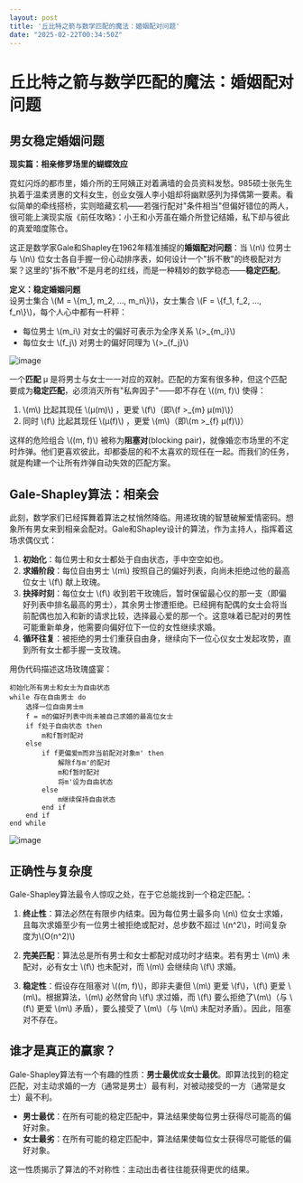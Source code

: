 ```yaml
---
layout: post
title: '丘比特之箭与数学匹配的魔法：婚姻配对问题'
date: "2025-02-22T00:34:50Z"
---
```

丘比特之箭与数学匹配的魔法：婚姻配对问题
====================

男女稳定婚姻问题
--------

**现实篇：相亲修罗场里的蝴蝶效应**

霓虹闪烁的都市里，婚介所的王阿姨正对着满墙的会员资料发愁。985硕士张先生执着于温柔贤惠的文科女生，创业女强人李小姐却将幽默感列为择偶第一要素。看似简单的牵线搭桥，实则暗藏玄机——若强行配对"条件相当"但偏好错位的两人，很可能上演现实版《前任攻略》：小王和小芳虽在婚介所登记结婚，私下却与彼此的真爱暗度陈仓。

这正是数学家Gale和Shapley在1962年精准捕捉的**婚姻配对问题**：当 \\(n\\) 位男士与 \\(n\\) 位女士各自手握一份心动排序表，如何设计一个"拆不散"的终极配对方案？这里的"拆不散"不是月老的红线，而是一种精妙的数学稳态——**稳定匹配**。

**定义：稳定婚姻问题**  
设男士集合 \\(M = \\{m\_1, m\_2, ..., m\_n\\}\\)，女士集合 \\(F = \\{f\_1, f\_2, ..., f\_n\\}\\)，每个人心中都有一杆秤：

*   每位男士 \\(m\_i\\) 对女士的偏好可表示为全序关系 \\(>\_{m\_i}\\)
*   每位女士 \\(f\_j\\) 对男士的偏好同理为 \\(>\_{f\_j}\\)

![image](https://img2024.cnblogs.com/blog/1545207/202502/1545207-20250221172435970-685002421.png)

一个**匹配** μ 是将男士与女士一一对应的双射。匹配的方案有很多种，但这个匹配要成为**稳定匹配**，必须消灭所有"私奔因子"——即不存在 \\((m, f)\\) 使得：

1.  \\(m\\) 比起其现任 \\(μ(m)\\) ，更爱 \\(f\\)（即\\(f >\_{m} μ(m)\\)）
2.  同时 \\(f\\) 比起其现任 \\(μ(f)\\) ，更爱 \\(m\\)（即\\(m >\_{f} μ(f)\\)）

这样的危险组合 \\((m, f)\\) 被称为**阻塞对**(blocking pair)，就像婚恋市场里的不定时炸弹。他们更喜欢彼此，却都委屈的和不太喜欢的现任在一起。而我们的任务，就是构建一个让所有炸弹自动失效的匹配方案。

Gale-Shapley算法：相亲会
------------------

此刻，数学家们已经挥舞着算法之杖悄然降临。用递玫瑰的智慧破解爱情密码。想象所有男女来到相亲会配对。Gale和Shapley设计的算法，作为主持人，指挥着这场求偶仪式：

1.  **初始化**：每位男士和女士都处于自由状态，手中空空如也。
2.  **求婚阶段**：每位自由男士 \\(m\\) 按照自己的偏好列表，向尚未拒绝过他的最高位女士 \\(f\\) 献上玫瑰。
3.  **抉择时刻**：每位女士 \\(f\\) 收到若干玫瑰后，暂时保留最心仪的那一支（即偏好列表中排名最高的男士），其余男士惨遭拒绝。已经拥有配偶的女士会将当前配偶也加入和新的请求比较，选择最心爱的那一个。这意味着已配对的男性可能重新单身，他需要向偏好位下一位的女性继续求婚。
4.  **循环往复**：被拒绝的男士们重获自由身，继续向下一位心仪女士发起攻势，直到所有女士都手握一支玫瑰。

用伪代码描述这场玫瑰盛宴：

    初始化所有男士和女士为自由状态
    while 存在自由男士 do
        选择一位自由男士m
        f = m的偏好列表中尚未被自己求婚的最高位女士
        if f处于自由状态 then
            m和f暂时配对
        else
            if f更偏爱m而非当前配对对象m' then
                解除f与m'的配对
                m和f暂时配对
                将m'设为自由状态
            else
                m继续保持自由状态
            end if
        end if
    end while
    

![image](https://img2024.cnblogs.com/blog/1545207/202502/1545207-20250221173118053-723241591.png)

正确性与复杂度
-------

Gale-Shapley算法最令人惊叹之处，在于它总能找到一个稳定匹配。：

1.  **终止性**：算法必然在有限步内结束。因为每位男士最多向 \\(n\\) 位女士求婚，且每次求婚至少有一位男士被拒绝或配对，总步数不超过 \\(n^2\\)，时间复杂度为\\(O(n^2)\\)
    
2.  **完美匹配**：算法总是所有男士和女士都配对成功时才结束。若有男士 \\(m\\) 未配对，必有女士 \\(f\\) 也未配对，而 \\(m\\) 会继续向 \\(f\\) 求婚。
    
3.  **稳定性**：假设存在阻塞对 \\((m, f)\\)，即非夫妻但 \\(m\\) 更爱 \\(f\\)，\\(f\\) 更爱 \\(m\\)。根据算法，\\(m\\) 必然曾向 \\(f\\) 求过婚，而 \\(f\\) 要么拒绝了\\(m\\)（与 \\(f\\) 更爱 \\(m\\) 矛盾），要么接受了 \\(m\\)（与 \\(m\\) 未配对矛盾）。因此，阻塞对不存在。
    

谁才是真正的赢家？
---------

Gale-Shapley算法有一个有趣的性质：**男士最优**或**女士最优**。即算法找到的稳定匹配，对主动求婚的一方（通常是男士）最有利，对被动接受的一方（通常是女士）最不利。

*   **男士最优**：在所有可能的稳定匹配中，算法结果使每位男士获得尽可能高的偏好对象。
*   **女士最劣**：在所有可能的稳定匹配中，算法结果使每位女士获得尽可能低的偏好对象。

这一性质揭示了算法的不对称性：主动出击者往往能获得更优的结果。